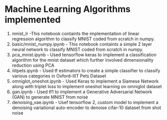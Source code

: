 # Machine Learning Algorithms implemented

1. mnist_lr -This notebook containts the implementation of linear regression algorithm to classify MNIST coded from scratch in numpy.
2. basic/mnist_numpy.ipynb - This notebook containts a simple 2 layer neural network to classify MNIST coded from scratch in numpy.
3. pca_mnist.ipynb - Used tensorflow keras to implement a classification algorithm for the mnist dataset which further involved dimensionality reduction using PCA
4. iiitpets.ipynb - Used tf estimators to create a simple classifier to classify various categories in Oxford-IIIT Pets Dataset
5. omniglot_oneshot.ipynb - Used Keras to implement a Siamese Network along with triplet loss to implement oneshot learning on omniglot dataset
6. gan.ipynb - Used tf1 to implement a Generative Adversarial Network (GAN) to generate MNIST from noise
7. denoising_vae.ipynb - Usef tensorflow 2, custom model to implement a denoising variational auto-encoder to denoise cifar-10 dataset from shot noise
